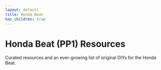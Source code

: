 ```yaml
---
layout: default
title: Honda Beat
has_children: true
---
```

# Honda Beat (PP1) Resources
Curated resources and an ever-growing list of original DIYs for the Honda Beat.
